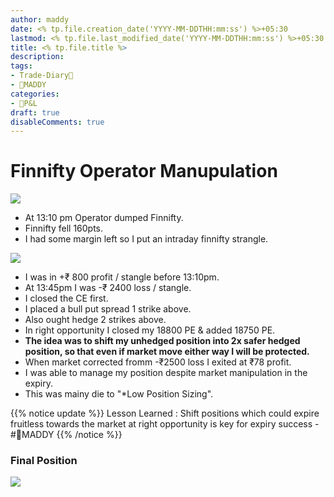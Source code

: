```yaml
---
author: maddy
date: <% tp.file.creation_date('YYYY-MM-DDTHH:mm:ss') %>+05:30
lastmod: <% tp.file.last_modified_date('YYYY-MM-DDTHH:mm:ss') %>+05:30
title: <% tp.file.title %>
description: 
tags:
- Trade-Diary📗
- 🧔MADDY
categories: 
- 💸P&L
draft: true
disableComments: true
---
```

# Finnifty Operator Manupulation

![](https://i.imgur.com/447A2Nd.png)

- At 13:10 pm Operator dumped Finnifty.
- Finnifty fell 160pts.
- I had some margin left so I put an intraday finnifty strangle.

![](https://i.imgur.com/nXQQO4l.png)

- I was in +₹ 800 profit / stangle before 13:10pm. 
- At 13:45pm I was -₹ 2400 loss / stangle.
- I closed the CE first.
- I placed a bull put spread 1 strike above.
- Also ought hedge 2 strikes above.
- In right opportunity I closed my 18800 PE & added 18750 PE.
- **The idea was to shift my unhedged position into 2x safer hedged position, so that even if market move either way I will be protected.**
- When market corrected fromm -₹2500 loss I exited at ₹78 profit.
- I was able to manage my position despite market manipulation in the expiry.
- This was mainy die to "*Low Position Sizing".

{{% notice update %}}
Lesson Learned : Shift positions which could expire fruitless towards the market at right opportunity is key for expiry success - #🧔MADDY 
{{% /notice %}}

### Final Position

![](https://i.imgur.com/8qcT5CJ.png)
